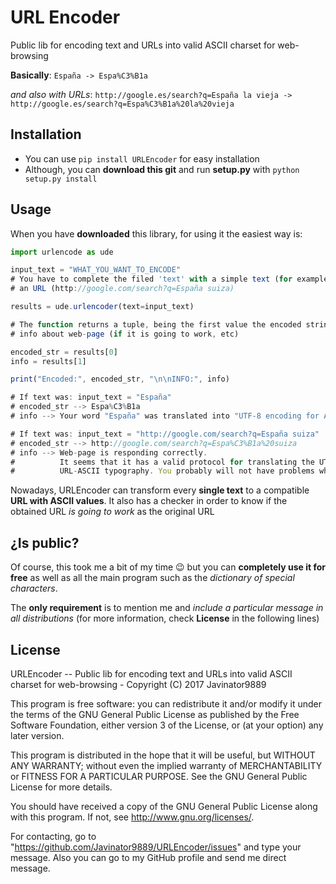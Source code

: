 # URL Encoder
Public lib for encoding text and URLs into valid ASCII charset for web-browsing

**Basically**: `España -> Espa%C3%B1a` 

*and also with URLs*: `http://google.es/search?q=España la vieja -> http://google.es/search?q=Espa%C3%B1a%20la%20vieja`


## Installation
* You can use `pip install URLEncoder` for easy installation
* Although, you can **download this git** and run __setup.py__ with `python setup.py install`

## Usage
When you have **downloaded** this library, for using it the easiest way is:

```javascript
import urlencode as ude

input_text = "WHAT_YOU_WANT_TO_ENCODE"
# You have to complete the filed 'text' with a simple text (for example: España) or with
# an URL (http://google.com/search?q=España suiza)

results = ude.urlencoder(text=input_text)

# The function returns a tuple, being the first value the encoded string and the second one, 
# info about web-page (if it is going to work, etc)

encoded_str = results[0]
info = results[1]

print("Encoded:", encoded_str, "\n\nINFO:", info)

# If text was: input_text = "España"
# encoded_str --> Espa%C3%B1a
# info --> Your word "España" was translated into "UTF-8 encoding for ASCII-URLs" correctly

# If text was: input_text = "http://google.com/search?q=España suiza"
# encoded_str --> http://google.com/search?q=Espa%C3%B1a%20suiza
# info --> Web-page is responding correctly.
#          It seems that it has a valid protocol for translating the UTF-8 corresponding ASCII-characters into a valid
#          URL-ASCII typography. You probably will not have problems when accessing to it
```
Nowadays, URLEncoder can transform every **single text** to a compatible **URL with ASCII values**. It also has a checker in order to know if the obtained URL *is going to work* as the original URL

## ¿Is public?

Of course, this took me a bit of my time 😉 but you can **completely use it for free** as well as all the main program such as the *dictionary of special characters*.

The **only requirement** is to mention me and *include a particular message in all distributions* (for more information, check **License** in the following lines)

## License
URLEncoder -- Public lib for encoding text and URLs into valid ASCII charset for web-browsing - Copyright (C) 2017 Javinator9889

This program is free software: you can redistribute it and/or modify it under the terms of the GNU General Public License as published by the Free Software Foundation, either version 3 of the License, or (at your option) any later version.

This program is distributed in the hope that it will be useful, but WITHOUT ANY WARRANTY; without even the implied warranty of MERCHANTABILITY or FITNESS FOR A PARTICULAR PURPOSE. See the GNU General Public License for more details.

You should have received a copy of the GNU General Public License along with this program. If not, see http://www.gnu.org/licenses/.

For contacting, go to "https://github.com/Javinator9889/URLEncoder/issues" and type your message. Also you can go to my GitHub profile and send me direct message.